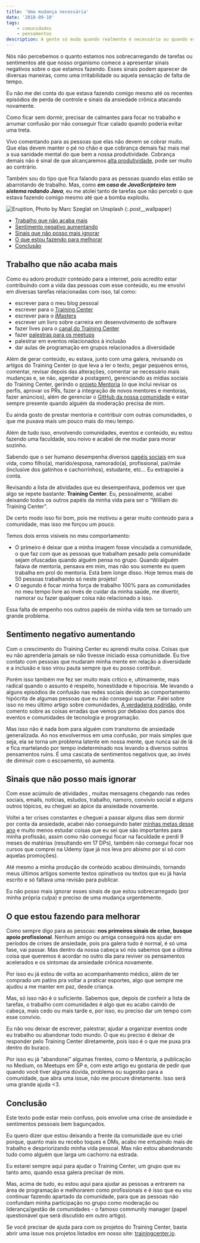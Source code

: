 ```yaml
---
title: 'Uma mudança necessária'
date: '2018-09-10'
tags:
    - comunidades
    - pensamentos
description: A gente só muda quando realmente é necessário ou quando estoura uma bomba em nossa vida.
---
```


Nós não percebemos o quanto estamos nos sobrecarregando de tarefas ou sentimentos até que nosso organismo comece a apresentar sinais negativos sobre o que estamos fazendo. Esses sinais podem aparecer de diversas maneiras, como uma irritabilidade ou aquela sensação de falta de tempo.

Eu não me dei conta do que estava fazendo comigo mesmo até os recentes episódios de perda de controle e sinais da ansiedade crônica atacando novamente.

Como ficar sem dormir, precisar de calmantes para focar no trabalho e arrumar confusão por não conseguir ficar calado quando poderia evitar uma treta.

Vivo comentando para as pessoas que elas não devem se cobrar muito. Que elas devem manter o pé no chão e que cobrança demais faz mais mal a sua sanidade mental do que bem a nossa produtividade. Cobrança demais não é sinal de que alcançaremos [alta produtividade](/tags/produtividade/), pode ser muito ao contrário.

Também sou do tipo que fica falando para as pessoas quando elas estão se abarrotando de trabalho. Mas, como ***em casa de JavaScripteiro tem sistema rodando Java***, eu me atolei tanto de tarefas que não percebi o que estava fazendo comigo mesmo até que a bomba explodiu.

![Eruption, Photo by Marc Szeglat on Unsplash](/images/posts/marc-szeglat-524009-unsplash.jpg)
{:.post__wallpaper}


<!-- vscode-markdown-toc -->
* [Trabalho que não acaba mais](#Trabalhoquenoacabamais)
* [Sentimento negativo aumentando](#Sentimentonegativoaumentando)
* [Sinais que não posso mais ignorar](#Sinaisquenopossomaisignorar)
* [O que estou fazendo para melhorar](#Oqueestoufazendoparamelhorar)
* [Conclusão](#Concluso)

<!-- vscode-markdown-toc-config
	numbering=false
	autoSave=true
	/vscode-markdown-toc-config -->
<!-- /vscode-markdown-toc -->


## <a name='Trabalhoquenoacabamais'></a>Trabalho que não acaba mais

Como eu adoro produzir conteúdo para a internet, pois acredito estar contribuindo com a vida das pessoas com esse conteúdo, eu me envolvi em diversas tarefas relacionadas com isso, tal como:

- escrever para o meu blog pessoal
- escrever para o [Training Center](https://medium.com/trainingcenter)
- escrever para o [iMasters](https://imasters.com.br/perfil/williamoliveirasouza)
- escrever um livro sobre carreira em desenvolvimento de software
- fazer lives para o [canal do Training Center](https://www.youtube.com/c/TrainingCenterChannel)
- fazer [palestras para os meetups](https://speakerdeck.com/woliveiras)
- palestrar em eventos relacionados à inclusão
- dar aulas de programação em grupos relacionados a diversidade

Além de gerar conteúdo, eu estava, junto com uma galera, revisando os artigos do Training Center (o que leva a ler o texto, pegar pequenos erros, comentar, revisar depois das alterações, comentar se necessário mais mudanças e, se não, agendar a postagem), gerenciando as mídias sociais do Training Center, gerindo o [projeto Mentoria](https://github.com/training-center/mentoria) (o que inclui revisar os perfis, aprovar os PRs, fazer a integração de novos mentores e mentoras, fazer anúncios), além de gerenciar o [GitHub da nossa comunidade](https://github.com/training-center/) e estar sempre presente quando alguém da moderação precisa de mim.

Eu ainda gosto de prestar mentoria e contribuir com outras comunidades, o que me puxava mais um pouco mais do meu tempo.

Além de tudo isso, envolvendo comunidades, eventos e conteúdo, eu estou fazendo uma faculdade, sou noivo e acabei de me mudar para morar sozinho.

Sabendo que o ser humano desempenha diversos [papéis sociais](https://brasilescola.uol.com.br/sociologia/papeis-sociais.htm) em sua vida, como filho(a), marido/esposa, namorado(a), profissional, pai/mãe (inclusive dos gatinhos e cachorrinhos), estudante, etc... Eu extrapolei a conta. 

Revisando a lista de atividades que eu desempenhava, podemos ver que algo se repete bastante: **Training Center**. Eu, pessoalmente, acabei deixando todos os outros papéis da minha vida para ser o “William do Training Center”.

De certo modo isso foi bom, pois me motivou a gerar muito conteúdo para a comunidade, mas isso me forçou um pouco.

Temos dois erros visíveis no meu comportamento:

- O primeiro é deixar que a minha imagem fosse vinculada a comunidade, o que faz com que as pessoas que trabalham pesado pela comunidade sejam ofuscadas quando alguém pensa no grupo. Quando alguém falava de mentoria, pensava em mim, mas não sou somente eu quem trabalha em prol do mentoria. Está bem longe disso. Hoje temos mais de 50 pessoas trabalhando só neste projeto!
- O segundo é focar minha força de trabalho 100% para as comunidades no meu tempo livre ao invés de cuidar da minha saúde, me divertir, namorar ou fazer qualquer coisa não relacionado a isso.

Essa falta de empenho nos outros papéis de minha vida tem se tornado um grande problema.



## <a name='Sentimentonegativoaumentando'></a>Sentimento negativo aumentando

Com o crescimento do Training Center eu aprendi muita coisa. Coisas que eu não aprenderia jamais se não tivesse iniciado essa comunidade. Eu tive contato com pessoas que mudaram minha mente em relação a diversidade e a inclusão e isso virou pauta sempre que eu posso contribuir.

Porém isso também me fez ser muito mais crítico e, ultimamente, mais radical quando o assunto é respeito, honestidade e hipocrisia. Me levando a alguns episódios de confusão nas redes sociais devido ao comportamento hipócrita de algumas pessoas que eu não consegui suportar. Falei sobre isso no meu último artigo sobre comunidades, [A verdadeira podridão](/posts/A-verdadeira-podridao/), onde comento sobre as coisas erradas que vemos por debaixo dos panos dos eventos e comunidades de tecnologia e programação.

Mas isso não é nada bom para alguém com transtorno de ansiedade generalizada. Ao nos envolvermos em uma confusão, por mais simples que seja, ela se torna um problema latente em nossa mente, que nunca sai de lá e fica martelando por tempo indeterminado nos levando a diversos outros pensamentos ruins. É uma cascata de sentimentos negativos que, ao invés de diminuir com o escoamento, só aumenta.

## <a name='Sinaisquenopossomaisignorar'></a>Sinais que não posso mais ignorar

Com esse acúmulo de atividades , muitas mensagens chegando nas redes sociais, emails, notícias, estudos, trabalho, namoro, convívio social e alguns outros tópicos, eu cheguei ao ápice da ansiedade novamente.

Voltei a ter crises constantes e cheguei a passar alguns dias sem dormir por conta da ansiedade, acabei não conseguindo bater [minhas metas desse ano](/posts/Metas-para-2017-javascript-nodejs-es6-haskell/) e muito menos estudar coisas que eu sei que são importantes para minha profissão, assim como não consegui focar na faculdade e perdi 9 meses de matérias (resultando em 17 DPs), também não consegui focar nos cursos que comprei na Udemy (que já nos leva pro abismo por si só com aquelas promoções).

Até mesmo a minha produção de conteúdo acabou diminuindo, tornando meus últimos artigos somente textos opinativos ou textos que eu já havia escrito e só faltava uma revisão para publicar.

Eu não posso mais ignorar esses sinais de que estou sobrecarregado (por minha própria culpa) e preciso de uma mudança urgentemente.

## <a name='Oqueestoufazendoparamelhorar'></a>O que estou fazendo para melhorar

Como sempre digo para as pessoas: **nos primeiros sinais de crise, busque apoio profissional**. Nenhum amigo ou amiga conseguirá nos ajudar em períodos de crises de ansiedade, pois pra galera tudo é normal, é só uma fase, vai passar. Mas dentro da nossa cabeça só nós sabemos que a última coisa que queremos é acordar no outro dia para reviver os pensamentos acelerados e os sintomas da ansiedade crônica novamente.

Por isso eu já estou de volta ao acompanhamento médico, além de ter comprado um patins pra voltar a praticar esportes, algo que sempre me ajudou a me manter em paz, desde criança.

Mas, só isso não é o suficiente. Sabemos que, depois de conferir a lista de tarefas, o trabalho com comunidades é algo que eu acabo caindo de cabeça, mais cedo ou mais tarde e, por isso, eu preciso dar um tempo com esse convívio.

Eu não vou deixar de escrever, palestrar, ajudar a organizar eventos onde eu trabalho ou abandonar todo mundo. O que eu preciso é deixar de responder pelo Training Center diretamente, pois isso é o que me puxa pra dentro do buraco.

Por isso eu já “abandonei” algumas frentes, como o Mentoria, a publicação no Medium, os Meetups em SP e, com este artigo eu gostaria de pedir que quando você tiver alguma dúvida, problema ou sugestão para a comunidade, que abra uma issue, não me procure diretamente. Isso será uma grande ajuda <3.

## <a name='Concluso'></a>Conclusão

Este texto pode estar meio confuso, pois envolve uma crise de ansiedade e sentimentos pessoais bem bagunçados.

Eu quero dizer que estou deixando a frente da comunidade que eu criei porque, quanto mais eu recebo toques e DMs, acabo me entupindo mais de trabalho e despriorizando minha vida pessoal. Mas não estou abandonando tudo como alguém que larga um cachorro na estrada.

Eu estarei sempre aqui para ajudar o Training Center, um grupo que eu tanto amo, quando essa galera precisar de mim.

Mas, acima de tudo, eu estou aqui para ajudar as pessoas a entrarem na área de programação e melhorarem como profissionais e é isso que eu vou continuar fazendo apartado da comunidade, para que as pessoas não confundam minha participação no grupo como moderação ou liderança/gestão de comunidades - o famoso community manager (papel questionável que será discutido em outro artigo).

Se você precisar de ajuda para com os projetos do Training Center, basta abrir uma issue nos projetos listados em nosso site: [trainingcenter.io](https://trainingcenter.io).
